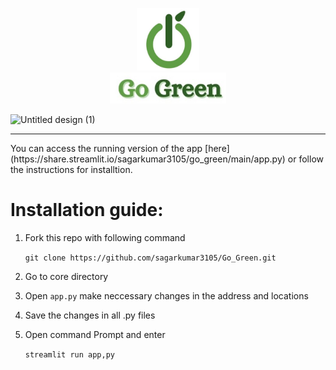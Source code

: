 <p align="center"><img src="Resource/logo_for_readme1.png" width=100 height=100><br><img src="Resource/logo_for_readme2.png" height=50></p>

![Untitled design (1)](https://user-images.githubusercontent.com/86939391/138578244-3b8380bc-b59f-4453-936e-bd5436168871.png)


<hr>
You can access the running version of the app [here]  (https://share.streamlit.io/sagarkumar3105/go_green/main/app.py) or follow the instructions for installtion.
<h1>Installation guide:</h1>

  1. Fork this repo with following command
  
     ```git clone https://github.com/sagarkumar3105/Go_Green.git```

  2. Go to core directory
  3. Open `app.py` make neccessary changes in the address and locations
  4. Save the changes in all .py files
  5. Open command Prompt and enter
  
      ```streamlit run app,py```
